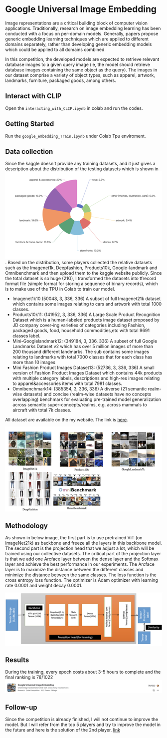 # Google Universal Image Embedding


Image representations are a critical building block of computer vision applications. Traditionally, research on image embedding learning has been conducted with a focus on per-domain models. Generally, papers propose generic embedding learning techniques which are applied to different domains separately, rather than developing generic embedding models which could be applied to all domains combined.

In this competition, the developed models are expected to retrieve relevant database images to a given query image (ie, the model should retrieve database images containing the same object as the query). The images in our dataset comprise a variety of object types, such as apparel, artwork, landmarks, furniture, packaged goods, among others.

## Interact with CLIP
Open the ```interacting_with_CLIP.ipynb``` in colab and run the codes.
## Getting Started
Run the ```google_embedding_Train.ipynb``` under Colab Tpu enviroment.
## Data collection

Since the kaggle doesn't provide any training datasets, and it just gives a description about the distribution of the testing datasets which is shown in ![testimage](img/test_dataset.png).
Based on the distribution, some players collected the relative datasets such as the Imagenet1k, Deepfashion, Products10k, Google-landmark and Omnibenchmark and then upload them to the kaggle website publicly. Since the total dataset is so huge ($21$G), I transformed the datasets into tfrecord format file (simple format for storing a sequence of binary records), which is to
make use of the TPU in Colab to train our model.
<!-- list -->
* Imagenet1k10 (50048, 3, 336, 336) A subset of full Imagenet21k dataset which contains some images relating to cars and artwork with total 1000 classes.
* Products10k11: (141952, 3, 336, 336) A Large Scale Product Recognition Dataset which is a human-labeled products image dataset proposed by JD company cover-ing varieties of categories including Fashion, packaged goods, food, household commodities,etc with total 9691
classes label.
* Mini-Googlelandmark12: (349184, 3, 336, 336) A subset of full Google Landmarks Dataset v2 which has over 5 million images of more than 200 thousand different landmarks. The sub contains some images relating to landmarks with total 7000 classes that for each class has more than 10 images
* Mini Fashion Product Images Dataset13: (52736, 3, 336, 336) A small version of Fashion Product Images Dataset which contains 44k products with multiple category labels, descriptions and high-res images relating to apparel&accessories items with total 7981 classes.
* Omnibenchmark14: (385354, 3, 336, 336) A diverse (21 semantic realm-wise datasets) and concise (realm-wise datasets have no concepts overlapping) benchmark for evaluating pre-trained model generalization across semantic super-concepts/realms, e.g. across mammals to aircraft with total 7k classes.

All dataset are available on the my website. The link is [here](https://console.cloud.google.com/storage/browser/wenxuanye;tab=objects?project=magnetic-icon-363722&pageState=(%22StorageObjectListTable%22:(%22f%22:%22%255B%255D%22))&prefix=&forceOnObjectsSortingFiltering=false).
<!-- show img -->
![trainimage](img/train_dataset.png)
## Methodology

As shown in below image, the first part is to use pretrained ViT (on ImageNet21k) as backbone and freeze all the layers in this backbone model. The second part is the projection head that we adjust a lot, which will be trained using our collective datasets. The critical part of the projection layer is that we add one Arcface layer between the dense layer and the Softmax layer and achieve the best performance in our experiments. The Arcface layer is to maximize the distance between the different classes and minimize the distance between the same classes. The loss function is the cross entropy loss function. The optimizer is Adam optimizer with learning rate 0.0001 and weight decay 0.0001. 

![model](img/models_new.png)

## Results

During the training, every epoch costs about 3-5 hours to complete and the final ranking is 78/1022
![result](img/ranking.png)

## Follow-up
Since the competition is already finished, I will not continue to improve the model. But I will refer from the top 5 players and try to improve the model in the future and here is the solution of the 2nd player. [link](https://github.com/XL-H/GUIE-2nd-Place-Solution)